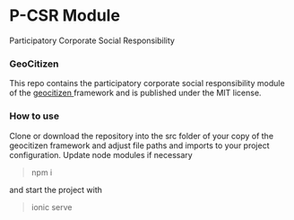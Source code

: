 # P-CSR Module
 Participatory Corporate Social Responsibility
 
### GeoCitizen
This repo contains the participatory corporate social responsibility module of the [geocitizen ](https://geocitizen.org/) framework and is published under the MIT license.

### How to use
Clone or download the repository into the src folder of your copy of the geocitizen framework and adjust file paths and imports to your project configuration. 
Update node modules if necessary
>npm i

and start the project with 
>ionic serve

